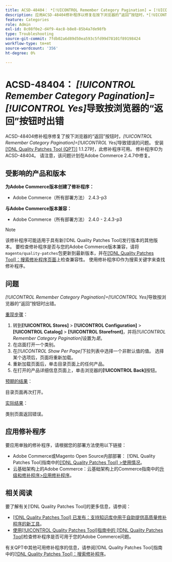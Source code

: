 ```yaml
---
title: ACSD-48404： *[!UICONTROL Remember Category Pagination] = [!UICONTROL Yes]*在按下浏览器的“返回”按钮时导致错误
description: 应用ACSD-48404修补程序以修复在按下浏览器的“返回”按钮时，*[!UICONTROL Remember Category Pagination] = [!UICONTROL Yes]*导致错误的Adobe Commerce问题。
feature: Categories
role: Admin
exl-id: 8c08f0e2-d4f9-4ac8-b8e8-85b4a7de98fb
type: Troubleshooting
source-git-commit: 7fdb02a6d89d50ea593c5fd99d78101f89198424
workflow-type: tm+mt
source-wordcount: '356'
ht-degree: 0%

---
```


# ACSD-48404： *[!UICONTROL Remember Category Pagination]=[!UICONTROL Yes]*&#x200B;导致按浏览器的“返回”按钮时出错

ACSD-48404修补程序修复了按下浏览器的“返回”按钮时，*[!UICONTROL Remember Category Pagination]=[!UICONTROL Yes]*&#x200B;导致错误的问题。 安装[[!DNL Quality Patches Tool (QPT)]](https://experienceleague.adobe.com/en/docs/commerce-operations/tools/quality-patches-tool/quality-patches-tool-to-self-serve-quality-patches) 1.1.27时，此修补程序可用。 修补程序ID为ACSD-48404。 请注意，该问题计划在Adobe Commerce 2.4.7中修复。

## 受影响的产品和版本

**为Adobe Commerce版本创建了修补程序：**

* Adobe Commerce（所有部署方法） 2.4.3-p3

**与Adobe Commerce版本兼容：**

* Adobe Commerce（所有部署方法） 2.4.0 - 2.4.3-p3

>[!NOTE]
>
>该修补程序可能适用于具有新[!DNL Quality Patches Tool]发行版本的其他版本。 要检查修补程序是否与您的Adobe Commerce版本兼容，请将`magento/quality-patches`包更新到最新版本，并在[[!DNL Quality Patches Tool]：搜索修补程序页面](https://experienceleague.adobe.com/tools/commerce-quality-patches/index.html)上检查兼容性。 使用修补程序ID作为搜索关键字来查找修补程序。

## 问题

*[!UICONTROL Remember Category Pagination]=[!UICONTROL Yes]*&#x200B;导致按浏览器的“返回”按钮时出错。


<u>重现步骤</u>：

1. 转到&#x200B;**[!UICONTROL Stores]** > **[!UICONTROL Configuration]** > **[!UICONTROL Catalog]** > **[!UICONTROL Storefront]**，并将&#x200B;*[!UICONTROL Remember Category Pagination]*&#x200B;设置为&#x200B;*是*。
1. 在店面打开一个类别。
1. 在&#x200B;*[!UICONTROL Show Per Page]*&#x200B;下拉列表中选择一个非默认值的值。 选择某个选项后，页面将重新加载。
1. 重新加载页面后，单击目录页面上的任何产品。
1. 在打开的产品详细信息页面上，单击浏览器的&#x200B;**[!UICONTROL Back]**&#x200B;按钮。

<u>预期的结果</u>：

目录页面再次打开。

<u>实际结果</u>：

类别页面返回错误。

## 应用修补程序

要应用单独的修补程序，请根据您的部署方法使用以下链接：

* Adobe Commerce或Magento Open Source内部部署： [!DNL Quality Patches Tool]指南中的[[!DNL Quality Patches Tool] >使用情况](/help/tools/quality-patches-tool/usage.md)。
* 云基础架构上的Adobe Commerce：云基础架构上的Commerce指南中的[升级和修补程序>应用修补程序](https://experienceleague.adobe.com/docs/commerce-cloud-service/user-guide/develop/upgrade/apply-patches.html)。

## 相关阅读

要了解有关[!DNL Quality Patches Tool]的更多信息，请参阅：

* [[!DNL Quality Patches Tool] 已发布：支持知识库中用于自助提供高质量修补程序的新工具](https://experienceleague.adobe.com/en/docs/commerce-operations/tools/quality-patches-tool/quality-patches-tool-to-self-serve-quality-patches)。
* [使用[!UICONTROL Quality Patches Tool]指南中的 [!DNL Quality Patches Tool]](/help/tools/quality-patches-tool/patches-available-in-qpt/check-patch-for-magento-issue-with-magento-quality-patches.md)检查修补程序是否可用于您的Adobe Commerce问题。


有关QPT中其他可用修补程序的信息，请参阅[!DNL Quality Patches Tool]指南中的[[!DNL Quality Patches Tool]：搜索修补程序](https://experienceleague.adobe.com/tools/commerce-quality-patches/index.html)。
